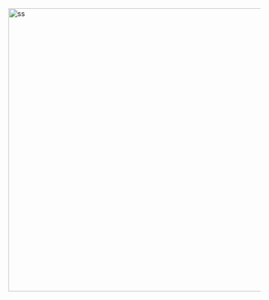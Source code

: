<img width="565" alt="ss" src="https://user-images.githubusercontent.com/94539804/213938892-d2c8ae29-feea-47ef-bdee-188cf2802e39.png">

